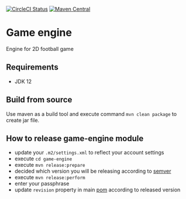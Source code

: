 [![CircleCI Status](https://circleci.com/gh/lipinskipawel/game-engine.svg?style=shield&circle-token=:circle-token)](https://circleci.com/gh/lipinskipawel/game-engine)
[![Maven Central](https://maven-badges.herokuapp.com/maven-central/com.github.lipinskipawel/game-engine/badge.svg)](https://maven-badges.herokuapp.com/maven-central/com.github.lipinskipawel/game-engine)

# Game engine
Engine for 2D football game

## Requirements
 - JDK 12
 
## Build from source
Use maven as a build tool and execute command `mvn clean package` to create jar file.

## How to release game-engine module
 - update your `.m2/settings.xml` to reflect your account settings
 - execute `cd game-engine`
 - execute `mvn release:prepare`
 - decided which version you will be releasing according to [semver](https://semver.org)
 - execute `mvn release:perform`
 - enter your passphrase
 - update `revision` property in main [pom](pom.xml) according to released version
